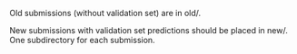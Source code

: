 Old submissions (without validation set) are in old/.

New submissions with validation set predictions should be placed in new/. One subdirectory for each submission.
